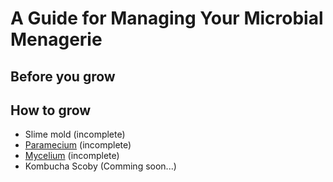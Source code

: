# A Guide for Managing Your Microbial Menagerie

## Before you grow

## How to grow
* Slime mold (incomplete)
* [Paramecium](http://bio.academany.org/labs/fablabkamakura/students/yumi/weeks/w11.html) (incomplete)
* [Mycelium](http://bio.academany.org/labs/fablabkamakura/students/yumi/weeks/w16.html) (incomplete)
* Kombucha Scoby (Comming soon...)
